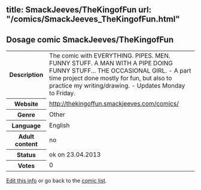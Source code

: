 title: SmackJeeves/TheKingofFun
url: "/comics/SmackJeeves_TheKingofFun.html"
---
Dosage comic SmackJeeves/TheKingofFun
-----------------------------------------

<p id="msg"></p>
<script type="text/javascript">
if (window.location.search === '?edit_info_mail=sent_ok') {
  var elem = document.getElementById("msg");
  elem.innerHTML = 'Edited information sucessfully sent.';
  elem.className = 'ok';
}
</script>
<table class="comicinfo">
<tr>
<th>Description</th><td>The comic with EVERYTHING. PIPES. MEN. FUNNY STUFF. A MAN WITH A PIPE DOING FUNNY STUFF... THE OCCASIONAL GIRL. - A part time project done mostly for fun, but also to practice my writing/drawing. - Updates Monday to Friday.</td>
</tr>
<tr>
<th>Website</th><td><a href="http://thekingoffun.smackjeeves.com/comics/">http://thekingoffun.smackjeeves.com/comics/</a></td>
</tr>
<tr>
<th>Genre</th><td>Other</td>
</tr>
<tr>
<th>Language</th><td>English</td>
</tr>
<tr>
<th>Adult content</th><td>no</td>
</tr>
<tr>
<th>Status</th><td>ok on 23.04.2013</td>
</tr>
<tr>
<th>Votes</th><td>0</td>
</tr>
</table>

[Edit this info](SmackJeeves_TheKingofFun_edit.html) or go back to the [comic list](../comic-index.html).
